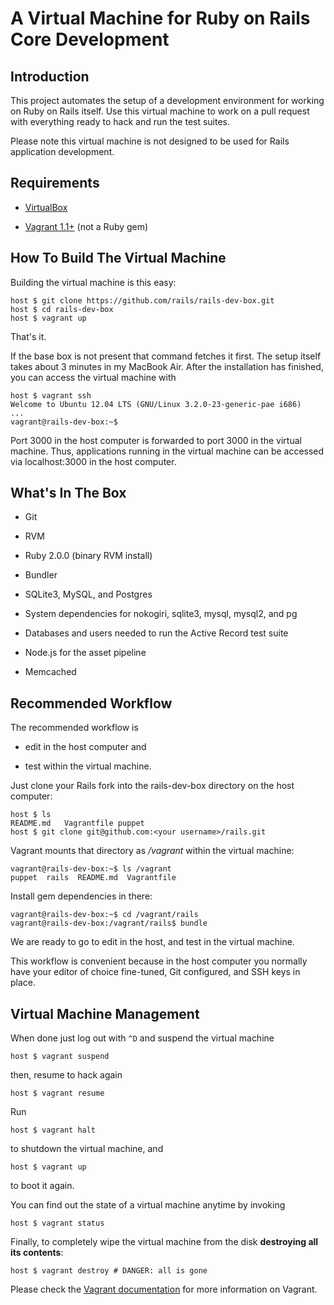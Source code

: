 # A Virtual Machine for Ruby on Rails Core Development

## Introduction

This project automates the setup of a development environment for working on Ruby on Rails itself. Use this virtual machine to work on a pull request with everything ready to hack and run the test suites.

Please note this virtual machine is not designed to be used for Rails application development.

## Requirements

* [VirtualBox](https://www.virtualbox.org)

* [Vagrant 1.1+](http://vagrantup.com) (not a Ruby gem)

## How To Build The Virtual Machine

Building the virtual machine is this easy:

    host $ git clone https://github.com/rails/rails-dev-box.git
    host $ cd rails-dev-box
    host $ vagrant up

That's it.

If the base box is not present that command fetches it first. The setup itself takes about 3 minutes in my MacBook Air. After the installation has finished, you can access the virtual machine with

    host $ vagrant ssh
    Welcome to Ubuntu 12.04 LTS (GNU/Linux 3.2.0-23-generic-pae i686)
    ...
    vagrant@rails-dev-box:~$

Port 3000 in the host computer is forwarded to port 3000 in the virtual machine. Thus, applications running in the virtual machine can be accessed via localhost:3000 in the host computer.

## What's In The Box

* Git

* RVM

* Ruby 2.0.0 (binary RVM install)

* Bundler

* SQLite3, MySQL, and Postgres

* System dependencies for nokogiri, sqlite3, mysql, mysql2, and pg

* Databases and users needed to run the Active Record test suite

* Node.js for the asset pipeline

* Memcached

## Recommended Workflow

The recommended workflow is

* edit in the host computer and

* test within the virtual machine.

Just clone your Rails fork into the rails-dev-box directory on the host computer:

    host $ ls
    README.md   Vagrantfile puppet
    host $ git clone git@github.com:<your username>/rails.git

Vagrant mounts that directory as _/vagrant_ within the virtual machine:

    vagrant@rails-dev-box:~$ ls /vagrant
    puppet  rails  README.md  Vagrantfile

Install gem dependencies in there:

    vagrant@rails-dev-box:~$ cd /vagrant/rails
    vagrant@rails-dev-box:/vagrant/rails$ bundle

We are ready to go to edit in the host, and test in the virtual machine.

This workflow is convenient because in the host computer you normally have your editor of choice fine-tuned, Git configured, and SSH keys in place.

## Virtual Machine Management

When done just log out with `^D` and suspend the virtual machine

    host $ vagrant suspend

then, resume to hack again

    host $ vagrant resume

Run

    host $ vagrant halt

to shutdown the virtual machine, and

    host $ vagrant up

to boot it again.

You can find out the state of a virtual machine anytime by invoking

    host $ vagrant status

Finally, to completely wipe the virtual machine from the disk **destroying all its contents**:

    host $ vagrant destroy # DANGER: all is gone

Please check the [Vagrant documentation](http://vagrantup.com/v1/docs/index.html) for more information on Vagrant.
